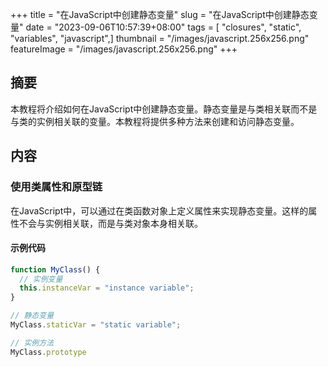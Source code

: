 +++
title = "在JavaScript中创建静态变量"
slug = "在JavaScript中创建静态变量"
date = "2023-09-06T10:57:39+08:00"
tags = [ "closures", "static", "variables", "javascript",]
thumbnail = "/images/javascript.256x256.png"
featureImage = "/images/javascript.256x256.png"
+++


## 摘要
本教程将介绍如何在JavaScript中创建静态变量。静态变量是与类相关联而不是与类的实例相关联的变量。本教程将提供多种方法来创建和访问静态变量。

## 内容
### 使用类属性和原型链
在JavaScript中，可以通过在类函数对象上定义属性来实现静态变量。这样的属性不会与实例相关联，而是与类对象本身相关联。

#### 示例代码
```javascript
function MyClass() {
  // 实例变量
  this.instanceVar = "instance variable";
}

// 静态变量
MyClass.staticVar = "static variable";

// 实例方法
MyClass.prototype


